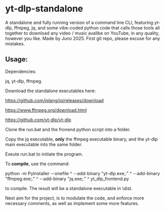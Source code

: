 # yt-dlp-standalone
A standalone and fully running version of a command line CLI, featuring yt-dlp, ffmpeg, jq, and some vibe-coded python code that calls those tools all together to download any video / music avalibe on YouTube, in any quality, however you like. 
Made by Juno 2025. 
First git repo, please excuse for any mistakes. 

## Usage:

Dependencies:

jq, yt-dlp, ffmpeg. 

Download the standalone executables here:

https://github.com/jqlang/jq/releases/download

https://www.ffmpeg.org/download.html

https://github.com/yt-dlp/yt-dlp

Clone the run.bat and the fronend python script into a folder. 

Copy the jq executable, **only** the ffmpeg executable binary, and the yt-dlp main executable into the same folder. 

Exeute run.bat to initiate the program. 

To **compile**, use the command:

python -m PyInstaller --onefile ^
  --add-binary "yt-dlp.exe;." ^
  --add-binary "ffmpeg.exe;." ^
  --add-binary "jq.exe;." ^
  yt_dlp_frontend.py

to compile. The result will be a standalone executable in \dist.

Next aim for the project, is to modulate the code, and enforce more necessary comments, as well as implement some more features. 
